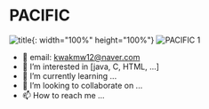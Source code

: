 # PACIFIC

![title](/img/myImg.gif){: width="100%" height="100%"}
![PACIFIC 1](https://user-images.githubusercontent.com/105197503/194773127-6a6bd447-3a1b-458e-a051-069351af9211.gif)


- 👋 email: kwakmw12@naver.com
- 👀 I’m interested in [java, C, HTML, ...]
- 🌱 I’m currently learning ...
- 💞️ I’m looking to collaborate on ...
- 📫 How to reach me ...

<!---
kwakminoo/kwakminoo is a ✨ special ✨ repository because its `README.md` (this file) appears on your GitHub profile.
You can click the Preview link to take a look at your changes.
--->

